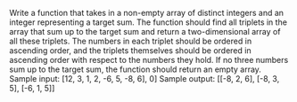Write a function that takes in a non-empty array of distinct integers and an integer 
representing a target sum. The function should find all triplets in the array that sum 
up to the target sum and return a two-dimensional array of all these triplets. The numbers 
in each triplet should be ordered in ascending order, and the triplets themselves should be 
ordered in ascending order with respect to the numbers they hold. If no three numbers sum up 
to the target sum, the function should return an empty array.
Sample input: [12, 3, 1, 2, -6, 5, -8, 6], 0]
Sample output: [[-8, 2, 6], [-8, 3, 5], [-6, 1, 5]]